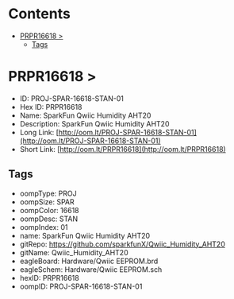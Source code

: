 



Contents
========

* [PRPR16618 > ](#prpr16618--)
	* [Tags](#tags)

# PRPR16618 > 

- ID: PROJ-SPAR-16618-STAN-01
- Hex ID: PRPR16618
- Name: SparkFun Qwiic Humidity AHT20
- Description: SparkFun Qwiic Humidity AHT20
- Long Link: [http://oom.lt/PROJ-SPAR-16618-STAN-01](http://oom.lt/PROJ-SPAR-16618-STAN-01)
- Short Link: [http://oom.lt/PRPR16618](http://oom.lt/PRPR16618)

## Tags

- oompType: PROJ
- oompSize: SPAR
- oompColor: 16618
- oompDesc: STAN
- oompIndex: 01
- name: SparkFun Qwiic Humidity AHT20
- gitRepo: https://github.com/sparkfunX/Qwiic_Humidity_AHT20
- gitName: Qwiic_Humidity_AHT20
- eagleBoard: Hardware/Qwiic EEPROM.brd
- eagleSchem: Hardware/Qwiic EEPROM.sch
- hexID: PRPR16618
- oompID: PROJ-SPAR-16618-STAN-01
